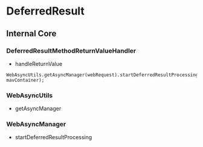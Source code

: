 # DeferredResult

## Internal Core

### DeferredResultMethodReturnValueHandler

- handleReturnValue 
~~~
WebAsyncUtils.getAsyncManager(webRequest).startDeferredResultProcessing(result, mavContainer);
~~~

### WebAsyncUtils

- getAsyncManager

### WebAsyncManager

- startDeferredResultProcessing